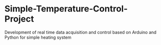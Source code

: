 # Simple-Temperature-Control-Project
Development of real time data acquisition and control based on Arduino and Python for simple heating system
